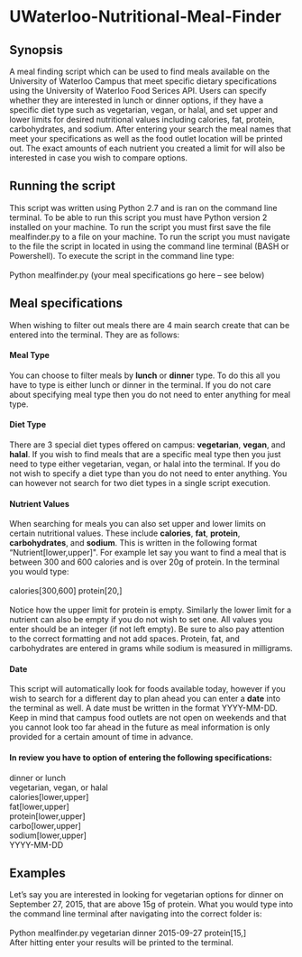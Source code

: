 # UWaterloo-Nutritional-Meal-Finder
<h2>Synopsis</h2>
A meal finding script which can be used to find meals available on the University of Waterloo Campus that meet specific dietary specifications using the University of Waterloo Food Serices API. Users can specify whether they are interested in lunch or dinner options, if they have a specific diet type such as vegetarian, vegan, or halal, and set upper and lower limits for desired nutritional values including calories, fat, protein, carbohydrates, and sodium. After entering your search the meal names that meet your specifications as well as the food outlet location will be printed out. The exact amounts of each nutrient you created a limit for will also be interested in case you wish to compare options.  
<h2>Running the script</h2>
This script was written using Python 2.7 and is ran on the command line terminal. To be able to run this script you must have Python version 2 installed on your machine. To run the script you must first save the file mealfinder.py to a file on your machine. To run the script you must navigate to the file the script in located in using the command line terminal (BASH or Powershell). To execute the script   in the command line type:
<br>
<br>
Python mealfinder.py (your meal specifications go here – see below)
<br>
<h2>Meal specifications</h2>
When wishing to filter out meals there are 4 main search create that can be entered into the terminal. They are as follows:
<h4>Meal Type</h4>
You can choose to filter meals by <b>lunch</b> or <b>dinne</b>r type. To do this all you have to type is either lunch or dinner in the terminal. If you do not care about specifying meal type then you do not need to enter anything for meal type. 
<h4>Diet Type</h4>
There are 3 special diet types offered on campus: <b>vegetarian</b>, <b>vegan</b>, and <b>halal</b>. If you wish to find meals that are a specific meal type then you just need to type either vegetarian, vegan, or halal into the terminal. If you do not wish to specify a diet type than you do not need to enter anything. You can however not search for two diet types in a single script execution. 
<h4>Nutrient Values</h4> 
When searching for meals you can also set upper and lower limits on certain nutritional values. These include <b>calories</b>, <b>fat</b>, <b>protein</b>, <b>carbohydrates</b>, and <b>sodium</b>. This is written in the following format “Nutrient[lower,upper]". For example let say you want to find a meal that is between 300 and 600 calories and is over 20g of protein. In the terminal you would type:
<br>
<br>
calories[300,600] protein[20,]
<br>
<br>
Notice how the upper limit for protein is empty. Similarly the lower limit for a nutrient can also be empty if you do not wish to set one. All values you enter should be an integer (if not left empty). Be sure to also pay attention to the correct formatting and not add spaces. Protein, fat, and carbohydrates are entered in grams while sodium is measured in milligrams.
<h4>Date</h4>
This script will automatically look for foods available today, however if you wish to search for a different day to plan ahead you can enter a <b>date</b> into the terminal as well. A date must be written in the format YYYY-MM-DD. Keep in mind that campus food outlets are not open on weekends and that you cannot look too far ahead in the future as meal information is only provided for a certain amount of time in advance.
<h4>In review you have to option of entering the following specifications:</h4>

dinner or lunch
<br>
vegetarian, vegan, or halal
<br>
calories[lower,upper]
<br>
fat[lower,upper]
<br>
protein[lower,upper]
<br>
carbo[lower,upper]
<br>
sodium[lower,upper]
<br>
YYYY-MM-DD
<h2>Examples</h2>
Let’s say you are interested in looking for vegetarian options for dinner on September 27, 2015, that are above 15g of protein. What you would type into the command line terminal after navigating into the correct folder is:
<br>
<br>
Python mealfinder.py vegetarian dinner 2015-09-27 protein[15,]   
<br>
After hitting enter your results will be printed to the terminal.
